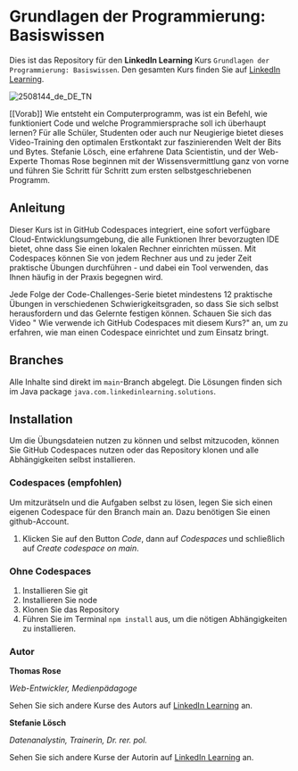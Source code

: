 # Grundlagen der Programmierung: Basiswissen

Dies ist das Repository für den **LinkedIn Learning** Kurs `Grundlagen der Programmierung: Basiswissen`. Den gesamten Kurs finden Sie auf [LinkedIn Learning][lil-course-url].

![2508144_de_DE_TN](https://user-images.githubusercontent.com/61017085/200604206-5b73a849-abaa-478d-9134-82608537ddbe.jpg) 

[[Vorab]] Wie entsteht ein Computerprogramm, was ist ein Befehl, wie funktioniert Code und welche Programmiersprache soll ich überhaupt lernen? Für alle Schüler, Studenten oder auch nur Neugierige bietet dieses Video-Training den optimalen Erstkontakt zur faszinierenden Welt der Bits und Bytes. Stefanie Lösch, eine erfahrene Data Scientistin, und der Web-Experte Thomas Rose beginnen mit der Wissensvermittlung ganz von vorne und führen Sie Schritt für Schritt zum ersten selbstgeschriebenen Programm.

## Anleitung

Dieser Kurs ist in GitHub Codespaces integriert, eine sofort verfügbare Cloud-Entwicklungsumgebung, die alle Funktionen Ihrer bevorzugten IDE bietet, ohne dass Sie einen lokalen Rechner einrichten müssen. Mit Codespaces können Sie von jedem Rechner aus und zu jeder Zeit praktische Übungen durchführen - und dabei ein Tool verwenden, das Ihnen häufig in der Praxis begegnen wird. 

Jede Folge der Code-Challenges-Serie bietet mindestens 12 praktische Übungen in verschiedenen Schwierigkeitsgraden, so dass Sie sich selbst herausfordern und das Gelernte festigen können. Schauen Sie sich das Video " Wie verwende ich GitHub Codespaces mit diesem Kurs?" an, um zu erfahren, wie man einen Codespace einrichtet und zum Einsatz bringt.

## Branches

Alle Inhalte sind direkt im `main`-Branch abgelegt.
Die Lösungen finden sich im Java package `java.com.linkedinlearning.solutions`.

## Installation

Um die Übungsdateien nutzen zu können und selbst mitzucoden, können Sie GitHub Codespaces nutzen oder das Repository klonen und alle Abhängigkeiten selbst installieren.

### Codespaces (empfohlen)
Um mitzurätseln und die Aufgaben selbst zu lösen, legen Sie sich einen eigenen Codespace für den Branch main an. Dazu benötigen Sie einen github-Account.

1. Klicken Sie auf den Button *Code*, dann auf *Codespaces* und schließlich auf *Create codespace on main*.

### Ohne Codespaces
1. Installieren Sie git
2. Installieren Sie node
3. Klonen Sie das Repository
4. Führen Sie im Terminal ``npm install`` aus, um die nötigen Abhängigkeiten zu installieren.

### Autor

**Thomas Rose**

_Web-Entwickler, Medienpädagoge_

Sehen Sie sich andere Kurse des Autors auf [LinkedIn Learning](https://www.linkedin.com/learning/instructors/thomas-rose) an.

**Stefanie Lösch**

_Datenanalystin, Trainerin, Dr. rer. pol._

Sehen Sie sich andere Kurse der Autorin auf [LinkedIn Learning](https://www.linkedin.com/learning/instructors/dr-stefanie-losch) an.

[0]: # (Replace these placeholder URLs with actual course URLs)
[lil-course-url]: https://www.linkedin.com/learning/building-a-graphql-project-with-react-js
[lil-thumbnail-url]: https://cdn.lynda.com/course/2875095/2875095-1615224395432-16x9.jpg
